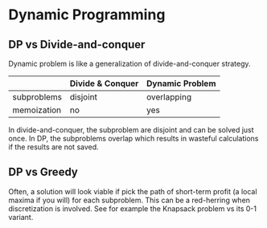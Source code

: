 # Dynamic Programming

<style>
.md-logo img {
  content: url('/algorithms/dynamic-programming/logo-light.png');
}

:root [data-md-color-scheme=slate] .md-logo img  {
  content: url('/algorithms/dynamic-programming/logo-dark.png');
}
</style>

## DP vs Divide-and-conquer

Dynamic problem is like a generalization of divide-and-conquer strategy.

|             | Divide & Conquer | Dynamic Problem |
| ----------- | ---------------- | --------------- |
| subproblems | disjoint         | overlapping     |
| memoization | no               | yes             |

In divide-and-conquer, the subproblem are disjoint and can be solved just once. In DP, the subproblems overlap which results in wasteful calculations if the results are not saved.

## DP vs Greedy

Often, a solution will look viable if pick the path of short-term profit (a local maxima if you will) for each subproblem. This can be a red-herring when discretization is involved. See for example the Knapsack problem vs its 0-1 variant.
